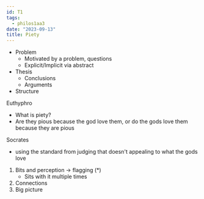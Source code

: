 ```yaml
---
id: T1
tags:
  - philos1aa3
date: "2023-09-13"
title: Piety
---
```


<!-- mailto:aitket1@mcmaster.ca -->

<!-- 1230:1320 @ Friday, UH B108 -->

<!-- Turnaround 2 weeks -->

- Problem
  - Motivated by a problem, questions
  - Explicit/Implicit via abstract
- Thesis
  - Conclusions
  - Arguments
- Structure

Euthyphro

- What is piety?
- Are they pious because the god love them, or do the gods love them because they are pious

Socrates

- using the standard from judging that doesn't appealing to what the gods love

1. Bits and perception -> flagging ($*$)
   - Sits with it multiple times
2. Connections
3. Big picture
